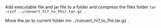 Add executable file and jar file to a folder and compress the files folder
`tar -czvf ../convert_hl7_to_fhir.tar.gz .`

Move the jar to current folder
mv ../convert_hl7_to_fhir.tar.gz .
